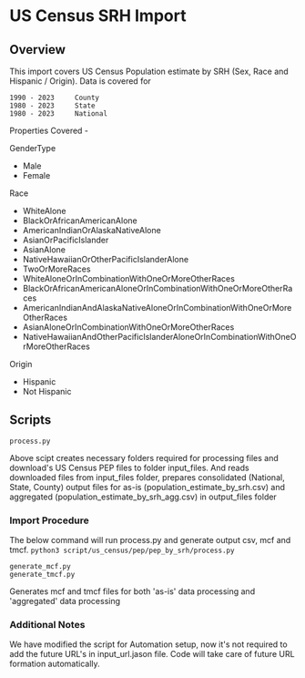 # US Census SRH Import

## Overview

This import covers US Census Population estimate by SRH (Sex, Race and Hispanic / Origin).
Data is covered for 

    1990 - 2023     County
    1980 - 2023     State
    1980 - 2023     National

Properties Covered - 

GenderType
- Male
- Female

Race
- WhiteAlone
- BlackOrAfricanAmericanAlone
- AmericanIndianOrAlaskaNativeAlone
- AsianOrPacificIslander
- AsianAlone
- NativeHawaiianOrOtherPacificIslanderAlone
- TwoOrMoreRaces
- WhiteAloneOrInCombinationWithOneOrMoreOtherRaces
- BlackOrAfricanAmericanAloneOrInCombinationWithOneOrMoreOtherRaces
- AmericanIndianAndAlaskaNativeAloneOrInCombinationWithOneOrMoreOtherRaces
- AsianAloneOrInCombinationWithOneOrMoreOtherRaces
- NativeHawaiianAndOtherPacificIslanderAloneOrInCombinationWithOneOrMoreOtherRaces

Origin
- Hispanic
- Not Hispanic



## Scripts
```
process.py
```
Above scipt creates necessary folders required for processing files and download's US 
Census PEP files to folder input_files. And reads downloaded files from input_files folder, prepares consolidated 
(National, State, County) output files for as-is (population_estimate_by_srh.csv) and aggregated (population_estimate_by_srh_agg.csv) in output_files folder

### Import Procedure
The below command will run process.py and generate output csv, mcf and tmcf. 
`python3 script/us_census/pep/pep_by_srh/process.py`


```
generate_mcf.py
generate_tmcf.py
```
Generates mcf and tmcf files for both 'as-is' data processing and 'aggregated' data processing

### Additional Notes

We have modified the script for Automation setup, now it's not required to add the future URL's in input_url.jason file. Code will take care of future URL formation automatically.


